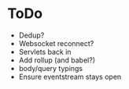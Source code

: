 # ToDo

* Dedup?
* Websocket reconnect?
* Servlets back in
* Add rollup (and babel?)
* body/query typings
* Ensure eventstream stays open
